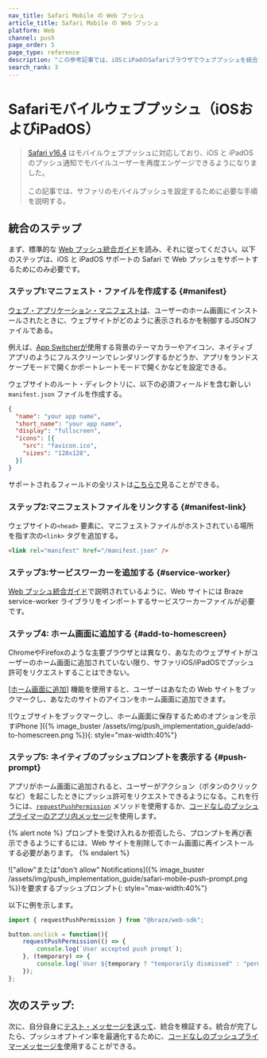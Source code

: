 ```yaml
---
nav_title: Safari Mobile の Web プッシュ
article_title: Safari Mobile の Web プッシュ
platform: Web
channel: push
page_order: 5
page_type: reference
description: "この参考記事では、iOSとiPadのSafariブラウザでウェブプッシュを統合する方法を説明する。"
search_rank: 3
---
```


# Safariモバイルウェブプッシュ（iOSおよびiPadOS）

> [Safari v16.4](https://developer.apple.com/documentation/safari-release-notes/safari-16_4-release-notes) はモバイルウェブプッシュに対応しており、iOS と iPadOS のプッシュ通知でモバイルユーザーを再度エンゲージできるようになりました。<br><br>この記事では、サファリのモバイルプッシュを設定するために必要な手順を説明する。

## 統合のステップ

まず、標準的な [Web プッシュ統合ガイド]({{site.baseurl}}/developer_guide/platform_integration_guides/web/push_notifications/integration/)を読み、それに従ってください。以下のステップは、iOS と iPadOS サポートの Safari で Web プッシュをサポートするためにのみ必要です。

### ステップ1:マニフェスト・ファイルを作成する {#manifest}

[ウェブ・アプリケーション・マニフェストは](https://developer.mozilla.org/en-US/docs/Web/Manifest)、ユーザーのホーム画面にインストールされたときに、ウェブサイトがどのように表示されるかを制御するJSONファイルである。

例えば、[App Switcherが](https://support.apple.com/en-us/HT202070)使用する背景のテーマカラーやアイコン、ネイティブアプリのようにフルスクリーンでレンダリングするかどうか、アプリをランドスケープモードで開くかポートレートモードで開くかなどを設定できる。

ウェブサイトのルート・ディレクトリに、以下の必須フィールドを含む新しい`manifest.json` ファイルを作成する。 

```json
{
  "name": "your app name",
  "short_name": "your app name",
  "display": "fullscreen",
  "icons": [{
    "src": "favicon.ico",
    "sizes": "128x128",
  }]
}
```

サポートされるフィールドの全リストは[こちらで](https://developer.mozilla.org/en-US/docs/Web/Manifest)見ることができる。

### ステップ2:マニフェストファイルをリンクする {#manifest-link}

ウェブサイトの`<head>` 要素に、マニフェストファイルがホストされている場所を指す次の`<link>` タグを追加する。

```html
<link rel="manifest" href="/manifest.json" />
```

### ステップ3:サービスワーカーを追加する {#service-worker}

[Web プッシュ統合ガイド]({{site.baseurl}}/developer_guide/platform_integration_guides/web/push_notifications/integration/#step-1-configure-your-sites-service-worker)で説明されているように、Web サイトには Braze service-worker ライブラリをインポートするサービスワーカーファイルが必要です。

### ステップ4: ホーム画面に追加する {#add-to-homescreen}

ChromeやFirefoxのような主要ブラウザとは異なり、あなたのウェブサイトがユーザーのホーム画面に追加されていない限り、サファリiOS/iPadOSでプッシュ許可をリクエストすることはできない。 

[[ホーム画面に追加](https://support.apple.com/guide/iphone/bookmark-favorite-webpages-iph42ab2f3a7/ios#iph4f9a47bbc)] 機能を使用すると、ユーザーはあなたの Web サイトをブックマークし、あなたのサイトのアイコンをホーム画面に追加できます。

![ウェブサイトをブックマークし、ホーム画面に保存するためのオプションを示すiPhone ]({% image_buster /assets/img/push_implementation_guide/add-to-homescreen.png %}){: style="max-width:40%"}

### ステップ5: ネイティブのプッシュプロンプトを表示する {#push-prompt}
アプリがホーム画面に追加されると、ユーザーがアクション（ボタンのクリックなど）を起こしたときにプッシュ許可をリクエストできるようになる。これを行うには、[`requestPushPermission`](https://js.appboycdn.com/web-sdk/latest/doc/modules/braze.html#requestpushpermission) メソッドを使用するか、[コードなしのプッシュプライマーのアプリ内メッセージ]({{site.baseurl}}/user_guide/message_building_by_channel/push/push_primer_messages/)を使用します。

{% alert note %}
プロンプトを受け入れるか拒否したら、プロンプトを再び表示できるようにするには、Web サイトを削除してホーム画面に再インストールする必要があります。
{% endalert %}

!["allow"または"don't allow" Notifications]({% image_buster /assets/img/push_implementation_guide/safari-mobile-push-prompt.png %})を要求するプッシュプロンプト{: style="max-width:40%"}

以下に例を示します。

```typescript
import { requestPushPermission } from "@braze/web-sdk";

button.onclick = function(){
    requestPushPermission(() => {
        console.log(`User accepted push prompt`);
    }, (temporary) => {
        console.log(`User ${temporary ? "temporarily dismissed" : "permanently denied"} push prompt`);
    });
};
```


## 次のステップ:

次に、自分自身に[テスト・メッセージを送って]({{site.baseurl}}/user_guide/engagement_tools/campaigns/testing_and_more/sending_test_messages/)、統合を検証する。統合が完了したら、プッシュオプトイン率を最適化するために、[コードなしのプッシュプライマーメッセージを]({{site.baseurl}}/user_guide/message_building_by_channel/push/push_primer_messages/)使用することができる。

